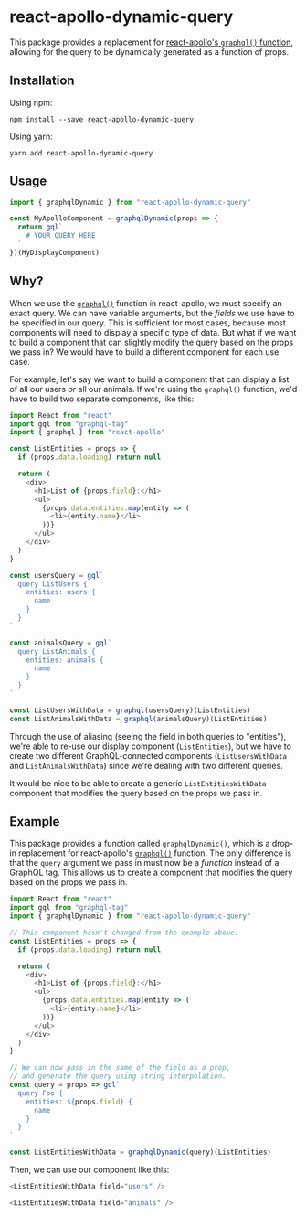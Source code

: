 # react-apollo-dynamic-query

This package provides a replacement for [react-apollo's `graphql()` function](https://www.apollographql.com/docs/react/api/react-apollo.html#graphql), allowing for the query to be dynamically generated as a function of props.

## Installation

Using npm:

```
npm install --save react-apollo-dynamic-query
```

Using yarn:

```
yarn add react-apollo-dynamic-query
```

## Usage

```js
import { graphqlDynamic } from "react-apollo-dynamic-query"

const MyApolloComponent = graphqlDynamic(props => {
  return gql`
    # YOUR QUERY HERE
  `
})(MyDisplayComponent)
```

## Why?

When we use the [`graphql()`](https://www.apollographql.com/docs/react/api/react-apollo.html#graphql) function in react-apollo, we must specify an exact query. We can have variable arguments, but the _fields_ we use have to be specified in our query. This is sufficient for most cases, because most components will need to display a specific type of data. But what if we want to build a component that can slightly modify the query based on the props we pass in? We would have to build a different component for each use case.

For example, let's say we want to build a component that can display a list of all our users _or_ all our animals. If we're using the `graphql()` function, we'd have to build two separate components, like this:

```js
import React from "react"
import gql from "graphql-tag"
import { graphql } from "react-apollo"

const ListEntities = props => {
  if (props.data.loading) return null

  return (
    <div>
      <h1>List of {props.field}:</h1>
      <ul>
        {props.data.entities.map(entity => (
          <li>{entity.name}</li>
        ))}
      </ul>
    </div>
  )
}

const usersQuery = gql`
  query ListUsers {
    entities: users {
      name
    }
  }
`

const animalsQuery = gql`
  query ListAnimals {
    entities: animals {
      name
    }
  }
`

const ListUsersWithData = graphql(usersQuery)(ListEntities)
const ListAnimalsWithData = graphql(animalsQuery)(ListEntities)
```

Through the use of aliasing (seeing the field in both queries to "entities"), we're able to re-use our display component (`ListEntities`), but we have to create two different GraphQL-connected components (`ListUsersWithData` and `ListAnimalsWithData`) since we're dealing with two different queries.

It would be nice to be able to create a generic `ListEntitiesWithData` component that modifies the query based on the props we pass in.

## Example

This package provides a function called `graphqlDynamic()`, which is a drop-in replacement for react-apollo's [`graphql()`](https://www.apollographql.com/docs/react/api/react-apollo.html#graphql) function. The only difference is that the `query` argument we pass in must now be a _function_ instead of a GraphQL tag. This allows us to create a component that modifies the query based on the props we pass in.

```js
import React from "react"
import gql from "graphql-tag"
import { graphqlDynamic } from "react-apollo-dynamic-query"

// This component hasn't changed from the example above.
const ListEntities = props => {
  if (props.data.loading) return null

  return (
    <div>
      <h1>List of {props.field}:</h1>
      <ul>
        {props.data.entities.map(entity => (
          <li>{entity.name}</li>
        ))}
      </ul>
    </div>
  )
}

// We can now pass in the same of the field as a prop,
// and generate the query using string interpolation.
const query = props => gql`
  query Foo {
    entities: ${props.field} {
      name
    }
  }
`

const ListEntitiesWithData = graphqlDynamic(query)(ListEntities)
```

Then, we can use our component like this:

```js
<ListEntitiesWithData field="users" />

<ListEntitiesWithData field="animals" />
```
